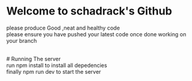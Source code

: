 # Welcome to  schadrack's Github
please produce Good ,neat and healthy code  <br/>
please ensure you have pushed your latest code once done working on your branch

<br/>
# Running The server
<br/>
run npm install to install all depedencies  <br/>
finally npm run dev to start the server
